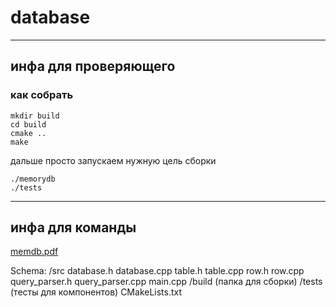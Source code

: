 # database
---
## инфа для проверяющего
### как собрать
```
mkdir build
cd build
cmake ..
make
```
дальше просто запускаем нужную цель сборки
```
./memorydb
./tests
```

---
## инфа для команды

[memdb.pdf](https://github.com/user-attachments/files/17811270/memdb.pdf)

Schema:
/src
    database.h
    database.cpp
    table.h
    table.cpp
    row.h
    row.cpp
    query_parser.h
    query_parser.cpp
    main.cpp
/build
    (папка для сборки)
/tests
    (тесты для компонентов)
CMakeLists.txt

